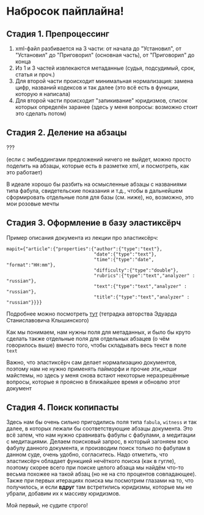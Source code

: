 # Набросок пайплайна!

## Стадия 1. Препроцессинг

1. xml-файл разбивается на 3 части: от начала до "Установил", от "Установил" до "Приговорил" (основная часть), от "Приговорил" до конца
2. Из 1 и 3 частей извлекаются метаданные (судья, подсудимый, срок, статья и проч.)
3. Для второй части происходит минимальная нормализация: замена цифр, названий кодексов и так далее (это всё есть в функции, которую я написала)
3. Для второй части происходит "запикивание" юридизмов, список которых определён заранее (здесь у меня вопросы: возможно стоит это сделать потом)

## Стадия 2. Деление на абзацы

???

(если с эмбеддингами предложений ничего не выйдет, можно просто поделить на абзацы, которые есть в разметке xml, и посмотреть, как это работает)

В идеале хорошо бы разбить на осмысленные абзацы с названиями типа фабула, свидетельские показания и т.д., чтобы в дальнейшем сформировать отдельные поля для базы (см. ниже), но, возможно, это мои розовые мечты

## Стадия 3. Оформление в базу эластиксёрч

Пример описания документа из лекции про эластиксёрч:

```
mapit={"article":{"properties":{"author":{"type":"text"},
                                "date":{"type":"text"},
                                "time":{"type":"date", "format":"HH:mm"},
                                "difficulty":{"type":"double"},
                                "rubrics":{"type":"text","analyzer" : "russian"},
                                "text":{"type":"text","analyzer" : "russian"},
                                "title":{"type":"text","analyzer" : "russian"}}}}
```

Подробнее можно посмотреть [тут](https://colab.research.google.com/drive/1T-GszTIGBN10MiCkwXOOsWW2st5a6bcC#scrollTo=Gw6AP6toLDtF) (тетрадка авторства Эдуарда Станиславовича Клышинского)

Как мы понимаем, нам нужны поля для метаданных, и было бы круто сделать также отдельные поля для отдельных абзацев (о чём говорилось выше) вместо того, чтобы складывать весь текст в поле `text`

Важно, что эластиксёрч сам делает нормализацию документов, поэтому нам не нужно применять пайморфи и прочие _эти_наши_ майстемы, но здесь у меня снова встают некоторые неразрешённые вопросы, которые я проясню в ближайшее время и обновлю этот документ

## Стадия 4. Поиск копипасты

Здесь нам бы очень сильно пригодились поля типа `fabula`, `witness` и так далее, в которых лежали бы соответствующие абзацы документа. Это всё затем, что нам нужно сравнивать фабулы с фабулами, а медитации с медитациями. Делаем поисковый запрос, в который загоняем всю фабулу данного документа, и производим поиск только по фабулам в данном суде, очень удобно, согласитесь. Надо отметить, что эластиксёрч обладает функцией нечёткого поиска (как в гугле), поэтому скорее всего при поиске целого абзаца мы найдём что-то весьма похожее на такой абзац (но не на сто процентов совпадающее). Также при первых итерациях поиска мы посмотрим глазами на то, что получилось, и если **вдруг** там встретились юридизмы, которые мы не убрали, добавим их к массиву юридизмов.

Мой первый, не судите строго!
